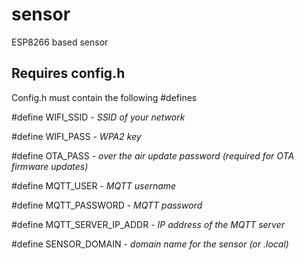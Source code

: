 # sensor
ESP8266 based sensor


## Requires config.h

Config.h must contain the following #defines

#define WIFI_SSID  *- SSID of your network*

#define WIFI_PASS  *- WPA2 key*

#define OTA_PASS  *- over the air update password (required for OTA firmware updates)*

#define MQTT_USER   *- MQTT username*

#define MQTT_PASSWORD   *- MQTT password*

#define MQTT_SERVER_IP_ADDR   *- IP address of the MQTT server*

#define SENSOR_DOMAIN   *- domain name for the sensor (or .local)*


